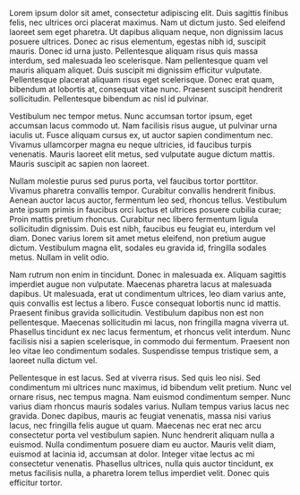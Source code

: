 Lorem ipsum dolor sit amet, consectetur adipiscing elit. Duis sagittis finibus felis, nec ultrices orci placerat maximus. Nam ut dictum justo. Sed eleifend laoreet sem eget pharetra. Ut dapibus aliquam neque, non dignissim lacus posuere ultrices. Donec ac risus elementum, egestas nibh id, suscipit mauris. Donec id urna justo. Pellentesque aliquam risus quis massa interdum, sed malesuada leo scelerisque. Nam pellentesque quam vel mauris aliquam aliquet. Duis suscipit mi dignissim efficitur vulputate. Pellentesque placerat aliquam risus eget scelerisque. Donec erat quam, bibendum at lobortis at, consequat vitae nunc. Praesent suscipit hendrerit sollicitudin. Pellentesque bibendum ac nisl id pulvinar.

Vestibulum nec tempor metus. Nunc accumsan tortor ipsum, eget accumsan lacus commodo ut. Nam facilisis risus augue, ut pulvinar urna iaculis ut. Fusce aliquam cursus ex, ut auctor sapien condimentum nec. Vivamus ullamcorper magna eu neque ultricies, id faucibus turpis venenatis. Mauris laoreet elit metus, sed vulputate augue dictum mattis. Mauris suscipit ac sapien non laoreet.

Nullam molestie purus sed purus porta, vel faucibus tortor porttitor. Vivamus pharetra convallis tempor. Curabitur convallis hendrerit finibus. Aenean auctor lacus auctor, fermentum leo sed, rhoncus tellus. Vestibulum ante ipsum primis in faucibus orci luctus et ultrices posuere cubilia curae; Proin mattis pretium rhoncus. Curabitur nec libero fermentum ligula sollicitudin dignissim. Duis est nibh, faucibus eu feugiat eu, interdum vel diam. Donec varius lorem sit amet metus eleifend, non pretium augue dictum. Vestibulum magna elit, sodales eu gravida id, fringilla sodales metus. Nullam in velit odio.

Nam rutrum non enim in tincidunt. Donec in malesuada ex. Aliquam sagittis imperdiet augue non vulputate. Maecenas pharetra lacus at malesuada dapibus. Ut malesuada, erat ut condimentum ultrices, leo diam varius ante, quis convallis est lectus a libero. Fusce consequat lobortis nunc id mattis. Praesent finibus gravida sollicitudin. Vestibulum dapibus non est non pellentesque. Maecenas sollicitudin mi lacus, non fringilla magna viverra ut. Phasellus tincidunt ex nec lacus fermentum, et rhoncus velit interdum. Nunc facilisis nisi a sapien scelerisque, in commodo dui fermentum. Praesent non leo vitae leo condimentum sodales. Suspendisse tempus tristique sem, a laoreet nulla dictum vel.

Pellentesque in est lacus. Sed at viverra risus. Sed quis leo nisi. Sed condimentum mi ultrices nunc maximus, id bibendum velit pretium. Nunc vel ornare risus, nec tempus magna. Nam euismod condimentum semper. Nunc varius diam rhoncus mauris sodales varius. Nullam tempus varius lacus nec gravida. Donec dapibus, mauris ac feugiat venenatis, massa nisi varius lacus, nec fringilla felis augue ut quam. Maecenas nec erat nec arcu consectetur porta vel vestibulum sapien. Nunc hendrerit aliquam nulla a euismod. Nulla condimentum posuere diam eu auctor. Mauris velit diam, euismod at lacinia id, accumsan at dolor. Integer vitae lectus ac mi consectetur venenatis. Phasellus ultrices, nulla quis auctor tincidunt, ex metus facilisis nulla, a pharetra lorem tellus imperdiet velit. Donec quis efficitur tortor.
